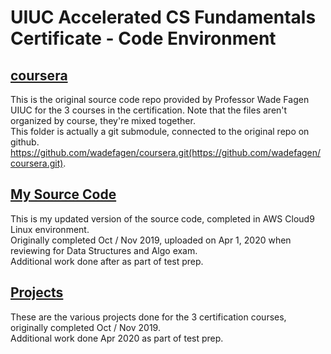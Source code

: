 # UIUC Accelerated CS Fundamentals Certificate - Code Environment

## [coursera]()
This is the original source code repo provided by Professor Wade Fagen UIUC for the 3 courses in the certification. 
Note that the files aren't organized by course, they're mixed together.  
This folder is actually a git submodule, connected to the original repo on github.  
https://github.com/wadefagen/coursera.git(https://github.com/wadefagen/coursera.git). 

## [My Source Code](https://github.com/BrianLeip/UIUC-Accel-CS-Code-Env/tree/master/My-Source-Code)
This is my updated version of the source code, completed in AWS Cloud9 Linux environment.  
Originally completed Oct / Nov 2019, uploaded on Apr 1, 2020 when reviewing for Data Structures and Algo exam.  
Additional work done after as part of test prep.  

## [Projects](https://github.com/BrianLeip/UIUC-Accel-CS-Code-Env/tree/master/Projects)
These are the various projects done for the 3 certification courses, originally completed Oct / Nov 2019.  
Additional work done Apr 2020 as part of test prep. 